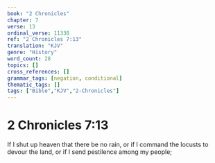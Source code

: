 ```yaml
---
book: "2 Chronicles"
chapter: 7
verse: 13
ordinal_verse: 11338
ref: "2 Chronicles 7:13"
translation: "KJV"
genre: "History"
word_count: 28
topics: []
cross_references: []
grammar_tags: [negation, conditional]
thematic_tags: []
tags: ["Bible","KJV","2-Chronicles"]
---
```


# 2 Chronicles 7:13

If I shut up heaven that there be no rain, or if I command the locusts to devour the land, or if I send pestilence among my people;
